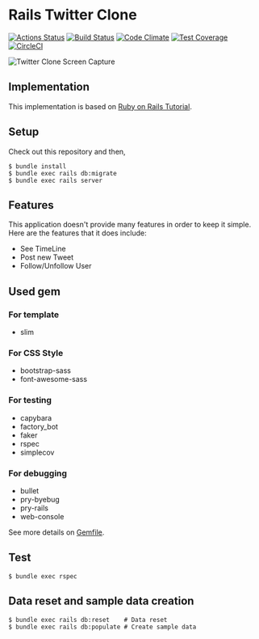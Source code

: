 # Rails Twitter Clone

[![Actions Status](https://github.com/toshimaru/RailsTwitterClone/workflows/Docker%20Compose%20Build/badge.svg)](https://github.com/toshimaru/RailsTwitterClone/actions)
[![Build Status](https://travis-ci.org/toshimaru/RailsTwitterClone.svg?branch=bundle-update-20170116)](https://travis-ci.org/toshimaru/RailsTwitterClone)
[![Code Climate](https://codeclimate.com/github/toshimaru/RailsTwitterClone/badges/gpa.svg)](https://codeclimate.com/github/toshimaru/RailsTwitterClone)
[![Test Coverage](https://codeclimate.com/github/toshimaru/RailsTwitterClone/badges/coverage.svg)](https://codeclimate.com/github/toshimaru/RailsTwitterClone/coverage)
[![CircleCI](https://circleci.com/gh/toshimaru/RailsTwitterClone.svg?style=svg)](https://circleci.com/gh/toshimaru/RailsTwitterClone)

![Twitter Clone Screen Capture](https://cloud.githubusercontent.com/assets/803398/5903211/acdfe32c-a5c3-11e4-8171-b5ab2c3ef806.png)

## Implementation

This implementation is based on [Ruby on Rails Tutorial](https://www.railstutorial.org/book).

## Setup

Check out this repository and then,

```console
$ bundle install
$ bundle exec rails db:migrate
$ bundle exec rails server
```

## Features

This application doesn't provide many features in order to keep it simple. Here are the features that it does include:

* See TimeLine
* Post new Tweet
* Follow/Unfollow User

## Used gem

### For template

* slim

### For CSS Style

* bootstrap-sass
* font-awesome-sass

### For testing

* capybara
* factory_bot
* faker
* rspec
* simplecov

### For debugging

* bullet
* pry-byebug
* pry-rails
* web-console

See more details on [Gemfile](https://github.com/toshimaru/RailsTwitterClone/blob/master/Gemfile).

## Test

```console
$ bundle exec rspec
```

## Data reset and sample data creation

```console
$ bundle exec rails db:reset    # Data reset
$ bundle exec rails db:populate # Create sample data
```
